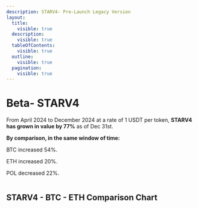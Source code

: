 ```yaml
---
description: STARV4- Pre-Launch Legacy Version
layout:
  title:
    visible: true
  description:
    visible: true
  tableOfContents:
    visible: true
  outline:
    visible: true
  pagination:
    visible: true
---
```


# Beta- STARV4

From April 2024 to December 2024 at a rate of 1 USDT per token, **STARV4 has grown in value by 77%** as of Dec 31st.

**By comparison, in the same window of time:**

BTC increased 54%.&#x20;

ETH increased 20%.&#x20;

POL decreased 22%.

<figure><img src="../../.gitbook/assets/Screenshot 2025-01-04 at 3.43.33 PM.png" alt=""><figcaption></figcaption></figure>

## &#x20;   STARV4 - BTC - ETH Comparison Chart

<figure><img src="../../.gitbook/assets/Screenshot 2024-12-31 at 2.54.52 PM.png" alt=""><figcaption></figcaption></figure>

